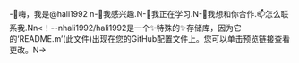 -👋嗨，我是@hali1992 n-👀我感兴趣.N-🌱我正在学习.N-💞️我想和你合作.📫怎么联系我.Nn<！--nhali1992/hali1992是一个✨特殊的✨存储库，因为它的‘README.m’(此文件)出现在您的GitHub配置文件上。您可以单击预览链接查看更改。N->
